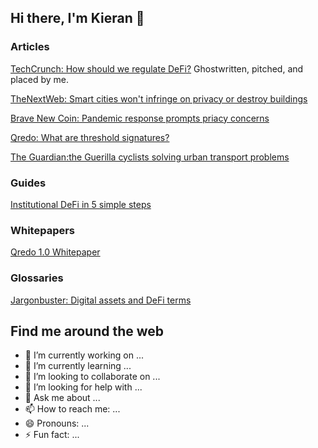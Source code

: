 ## Hi there, I'm Kieran 👋

### Articles

[TechCrunch: How should we regulate DeFi?](https://techcrunch.com/2021/12/08/how-should-we-regulate-defi/) Ghostwritten, pitched, and placed by me.

[TheNextWeb: Smart cities won't infringe on privacy or destroy buildings](https://thenextweb.com/news/smart-cities-wont-infringe-on-privacy-or-destroy-buildings)

[Brave New Coin: Pandemic response prompts priacy concerns](https://bravenewcoin.com/insights/pandemic-response-prompts-privacy-concerns)

[Qredo: What are threshold signatures?](https://www.qredo.com/blog/what-are-threshold-signatures)

[The Guardian:the Guerilla cyclists solving urban transport problems](https://www.theguardian.com/environment/bike-blog/2018/may/11/the-guerilla-cyclists-solving-urban-transport-problems)

### Guides

[Institutional DeFi in 5 simple steps](https://www.qredo.com/blog/institutional-defi-in-5-simple-steps)

### Whitepapers

[Qredo 1.0 Whitepaper](https://docs.google.com/document/d/1G1e9ynWrfL8KdihmhFKgOGkjK8HUDM_M/edit?usp=sharing&ouid=109494804106606767708&rtpof=true&sd=true)

### Glossaries

[Jargonbuster: Digital assets and DeFi terms](https://www.qredo.com/blog/jargon-buster-digital-asset-and-defi-terms)


## Find me around the web 

- 🔭 I’m currently working on ...
- 🌱 I’m currently learning ...
- 👯 I’m looking to collaborate on ...
- 🤔 I’m looking for help with ...
- 💬 Ask me about ...
- 📫 How to reach me: ...
- 😄 Pronouns: ...
- ⚡ Fun fact: ...



<!--
**kieran760/kieran760** is a ✨ _special_ ✨ repository because its `README.md` (this file) appears on your GitHub profile.

Here are some ideas to get you started:


-->
